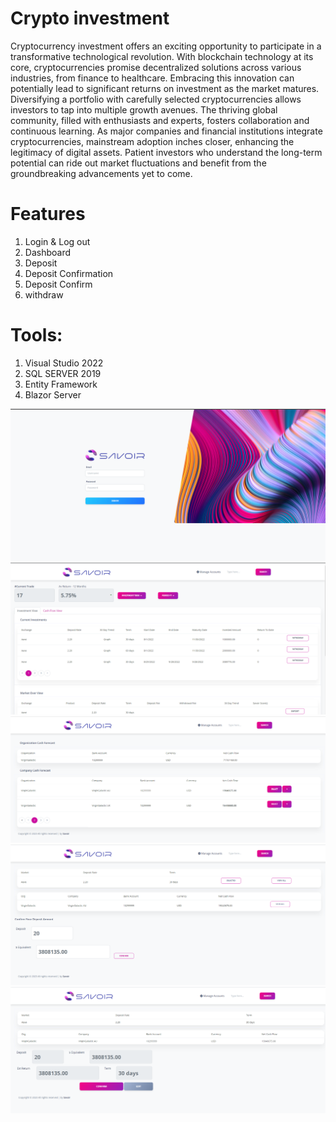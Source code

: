 # Crypto investment
Cryptocurrency investment offers an exciting opportunity to participate in a transformative technological revolution. With blockchain technology at its core, cryptocurrencies promise decentralized solutions across various industries, from finance to healthcare. Embracing this innovation can potentially lead to significant returns on investment as the market matures. Diversifying a portfolio with carefully selected cryptocurrencies allows investors to tap into multiple growth avenues. The thriving global community, filled with enthusiasts and experts, fosters collaboration and continuous learning. As major companies and financial institutions integrate cryptocurrencies, mainstream adoption inches closer, enhancing the legitimacy of digital assets. Patient investors who understand the long-term potential can ride out market fluctuations and benefit from the groundbreaking advancements yet to come.

# Features
1. Login & Log out
2. Dashboard
3. Deposit
4. Deposit Confirmation
5. Deposit Confirm
6. withdraw

# Tools: 
1. Visual Studio 2022
3. SQL SERVER 2019
4. Entity Framework
5. Blazor Server

![login](login.png)
![login](dashboard.png)
![login](diposit.png)
![login](deposit_confirmation.png)
![login](deposit_confirm.png)
